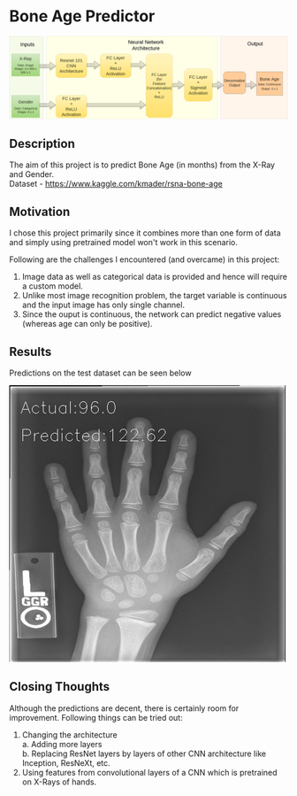 # Bone Age Predictor

![alt text](images/flowchart.png)


## Description
The aim of this project is to predict Bone Age (in months) from the X-Ray and Gender.<br>
Dataset - https://www.kaggle.com/kmader/rsna-bone-age

## Motivation
I chose this project primarily since it combines more than one form of data and simply using pretrained model won't work in this scenario.

Following are the challenges I encountered (and overcame) in this project:
1. Image data as well as categorical data is provided and hence will require a custom model.
2. Unlike most image recognition problem, the target variable is continuous and the input image has only single channel.
3. Since the ouput is continuous, the network can predict negative values (whereas age can only be positive).


## Results
Predictions on the test dataset can be seen below

![alt text](images/pred_on_test.gif)

## Closing Thoughts
Although the predictions are decent, there is certainly room for improvement. 
Following things can be tried out: <br>
1. Changing the architecture <br>
  a. Adding more layers <br>
  b. Replacing ResNet layers by layers of other CNN architecture like Inception, ResNeXt, etc. <br>
2. Using features from convolutional layers of a CNN which is pretrained on X-Rays of hands. 


